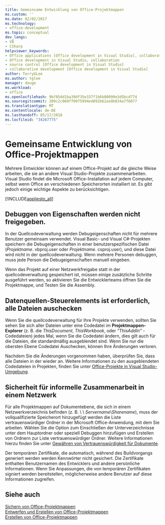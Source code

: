 ```yaml
---
title: Gemeinsame Entwicklung von Office-Projektmappen
ms.custom: ''
ms.date: 02/02/2017
ms.technology:
- office-development
ms.topic: conceptual
dev_langs:
- VB
- CSharp
helpviewer_keywords:
- Office applications [Office development in Visual Studio], collaborative development
- Office development in Visual Studio, collaboration
- source control [Office development in Visual Studio]
- collaborative development [Office development in Visual Studio]
author: TerryGLee
ms.author: tglee
manager: douge
ms.workload:
- office
ms.openlocfilehash: 9bf85dd1ba39df35e337f1b6b80099e3d5bcd774
ms.sourcegitcommit: 209c2c068ff0975994ed892b62aa9b834a7f6077
ms.translationtype: MT
ms.contentlocale: de-DE
ms.lasthandoff: 05/17/2018
ms.locfileid: "34267775"
---
```

# <a name="collaborative-development-of-office-solutions"></a>Gemeinsame Entwicklung von Office-Projektmappen
  Mehrere Entwickler können auf einem Office-Projekt auf die gleiche Weise arbeiten, die sie an andere Visual Studio-Projekte zusammenarbeiten. Visual Studio findet die Microsoft Office-Installation auf jedem Computer, selbst wenn Office an verschiedenen Speicherorten installiert ist. Es gibt jedoch einige wichtige Aspekte zu berücksichtigen.  
  
 [!INCLUDE[appliesto_all](../vsto/includes/appliesto-all-md.md)]  
  
## <a name="debug-properties-are-not-shared"></a>Debuggen von Eigenschaften werden nicht freigegeben.  
 In der Quellcodeverwaltung werden Debugeigenschaften nicht für mehrere Benutzer gemeinsam verwendet. Visual Basic- und Visual C#-Projekten speichern die Debugeigenschaften in einer benutzerspezifischen Datei (*Projektname*. vbproj.user oder *Projektname*. csproj.user), und diese Datei wird nicht in der quellcodeverwaltung. Wenn mehrere Personen debuggen, muss jede Person die Debugeigenschaften manuell eingeben.  
  
 Wenn das Projekt auf einer Netzwerkfreigabe statt in der quellcodeverwaltung gespeichert ist, müssen einige zusätzliche Schritte ausgeführt werden, so aktivieren Sie die Entwicklerteams öffnen Sie die Projektmappe, und Testen Sie die Assembly.  
  
## <a name="source-control-requires-checking-out-all-files"></a>Datenquellen-Steuerelements ist erforderlich, alle Dateien auschecken  
 Wenn Sie die quellcodeverwaltung für Ihre Projekte verwenden, sollten Sie sehen Sie sich aller Dateien unter eine Codedatei im **Projektmappen-Explorer** (z. B. die *ThisDocument*, *ThisWorkbook*, oder *"ThisAddIn"* -Codedateien) jedes Mal, wenn Sie die Codedatei ändern, dies gilt auch für die Dateien, die standardmäßig ausgeblendet sind. Wenn Sie nur die obersten Ebene Codedatei Auschecken, können Ihre Änderungen verloren.  
  
 Nachdem Sie die Änderungen vorgenommen haben, überprüfen Sie, dass alle Dateien in der wieder an. Weitere Informationen zu den ausgeblendeten Codedateien in Projekten, finden Sie unter [Office-Projekte in Visual Studio-Umgebung](../vsto/office-projects-in-the-visual-studio-environment.md).  
  
## <a name="security-for-informal-collaboration-on-a-network"></a>Sicherheit für informelle Zusammenarbeit in einem Netzwerk  
 Für alle Projektmappen auf Dokumentebene, die sich in einem Netzwerkverzeichnis befinden (z. B. \\ \\ *Servername*\\*Sharename*), muss der vollqualifizierte Speicherort hinzugefügt werden die Liste vertrauenswürdiger Ordner in der Microsoft Office-Anwendung, mit dem Sie arbeiten. Wählen Sie die Option zum Einschließen der Unterverzeichnisse unter dem Hauptordner oder speziell Debuggen hinzufügen und Erstellen von Ordnern zur Liste vertrauenswürdiger Ordner. Weitere Informationen hierzu finden Sie unter [Gewähren von Vertrauenswürdigkeit für Dokumente](../vsto/granting-trust-to-documents.md).  
  
 Der temporären Zertifikate, die automatisch, während des Buildvorgangs generiert werden werden Kennwörter nicht gesichert. Die Zertifikate enthalten Benutzernamen des Entwicklers und andere persönliche Informationen. Wenn Sie Anpassungen, die von temporären Zertifikaten signiert werden bereitstellen, möglicherweise andere Benutzer auf diese Informationen zugreifen.  
  
## <a name="see-also"></a>Siehe auch  
 [Sichern von Office-Projektmappen](../vsto/securing-office-solutions.md)   
 [Entwerfen und Erstellen von Office-Projektmappen](../vsto/designing-and-creating-office-solutions.md)   
 [Erstellen von Office-Projektmappen](../vsto/building-office-solutions.md)  
  
  